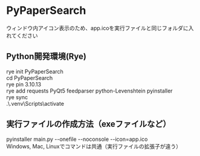 # PyPaperSearch
ウィンドウ内アイコン表示のため、app.icoを実行ファイルと同じフォルダに入れてください<br>
## Python開発環境(Rye)
rye init PyPaperSearch<br>
cd PyPaperSearch<br>
rye pin 3.10.13<br>
rye add requests PyQt5 feedparser python-Levenshtein pyinstaller<br>
rye sync<br>
.\\.venv\Scripts\activate<br>

## 実行ファイルの作成方法（exeファイルなど）
pyinstaller main.py --onefile --noconsole --icon=app.ico<br>
Windows, Mac, Linuxでコマンドは共通（実行ファイルの拡張子が違う）
